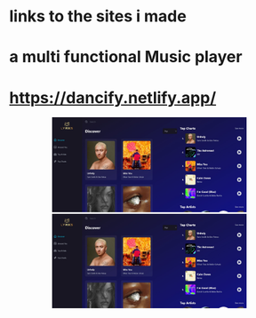 # links to the sites i made 
# a multi functional Music player 
# https://dancify.netlify.app/
<p align="center">
  <img src="./site_music.jpeg" width="350" title="hover text">
  <img src="./site_music.jpeg" width="350" alt="accessibility text">
</p>
